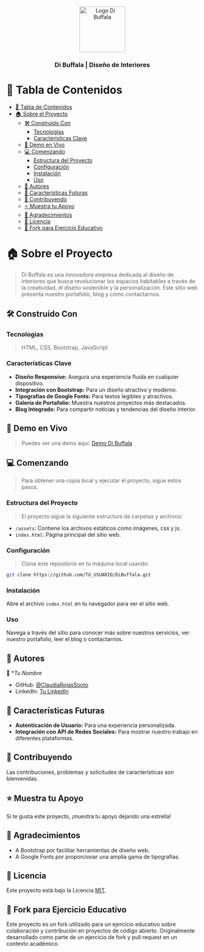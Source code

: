 <a name="readme-top"></a>

<div align="center">
  <br/>
  <a href="#">
    <img src="assets/img/logo.png" alt="Logo Di Buffala" width="120">
  </a>
  <h3><b>Di Buffala | Diseño de Interiores</b></h3>
</div>

# 📗 Tabla de Contenidos

- [📗 Tabla de Contenidos](#-tabla-de-contenidos)
- [🏠 Sobre el Proyecto](#-sobre-el-proyecto)
  - [🛠 Construido Con](#-construido-con)
    - [Tecnologías](#tecnologías)
    - [Características Clave](#características-clave)
  - [🚀 Demo en Vivo](#-demo-en-vivo)
  - [💻 Comenzando](#-comenzando)
    - [Estructura del Proyecto](#estructura-del-proyecto)
    - [Configuración](#configuración)
    - [Instalación](#instalación)
    - [Uso](#uso)
  - [👥 Autores](#-autores)
  - [🔭 Características Futuras](#-características-futuras)
  - [🤝 Contribuyendo](#-contribuyendo)
  - [⭐️ Muestra tu Apoyo](#️-muestra-tu-apoyo)
  - [🙏 Agradecimientos](#-agradecimientos)
  - [📝 Licencia](#-licencia)
  - [🍴 Fork para Ejercicio Educativo](#-fork-para-ejercicio-educativo)

# 🏠 Sobre el Proyecto

> Di Buffala es una innovadora empresa dedicada al diseño de interiores que busca revolucionar los espacios habitables a través de la creatividad, el diseño sostenible y la personalización. Este sitio web presenta nuestro portafolio, blog y cómo contactarnos.

## 🛠 Construido Con

### Tecnologías

> HTML, CSS, Bootstrap, JavaScript

### Características Clave

- **Diseño Responsive:** Asegura una experiencia fluida en cualquier dispositivo.
- **Integración con Bootstrap:** Para un diseño atractivo y moderno.
- **Tipografías de Google Fonts:** Para textos legibles y atractivos.
- **Galería de Portafolio:** Muestra nuestros proyectos más destacados.
- **Blog Integrado:** Para compartir noticias y tendencias del diseño interior.

## 🚀 Demo en Vivo

> Puedes ver una demo aquí: [Demo Di Buffala](#)

## 💻 Comenzando

> Para obtener una copia local y ejecutar el proyecto, sigue estos pasos.

### Estructura del Proyecto

> El proyecto sigue la siguiente estructura de carpetas y archivos:

- `/assets`: Contiene los archivos estáticos como imágenes, css y js.
- `index.html`: Página principal del sitio web.

### Configuración

> Clona este repositorio en tu máquina local usando:

```bash
git clone https://github.com/TU_USUARIO/DiBuffala.git

```

### Instalación

Abre el archivo `index.html` en tu navegador para ver el sitio web.

### Uso

Navega a través del sitio para conocer más sobre nuestros servicios, ver nuestro portafolio, leer el blog o contactarnos.

## 👥 Autores

👤 **Tu Nombre*

- GitHub: [@ClaudiaRojasSooto](https://github.com/ClaudiaRojasSoto)
- LinkedIn: [Tu LinkedIn](#)

## 🔭 Características Futuras

- **Autenticación de Usuario:** Para una experiencia personalizada.
- **Integración con API de Redes Sociales:** Para mostrar nuestro trabajo en diferentes plataformas.

## 🤝 Contribuyendo

Las contribuciones, problemas y solicitudes de características son bienvenidas.

## ⭐️ Muestra tu Apoyo

Si te gusta este proyecto, ¡muestra tu apoyo dejando una estrella!

## 🙏 Agradecimientos

- A Bootstrap por facilitar herramientas de diseño web.
- A Google Fonts por proporcionar una amplia gama de tipografías.

## 📝 Licencia

Este proyecto está bajo la Licencia [MIT](./LICENSE.md).

## 🍴 Fork para Ejercicio Educativo

Este proyecto es un fork utilizado para un ejercicio educativo sobre colaboración y contribución en proyectos de código abierto. Originalmente desarrollado como parte de un ejercicio de fork y pull request en un contexto académico.
